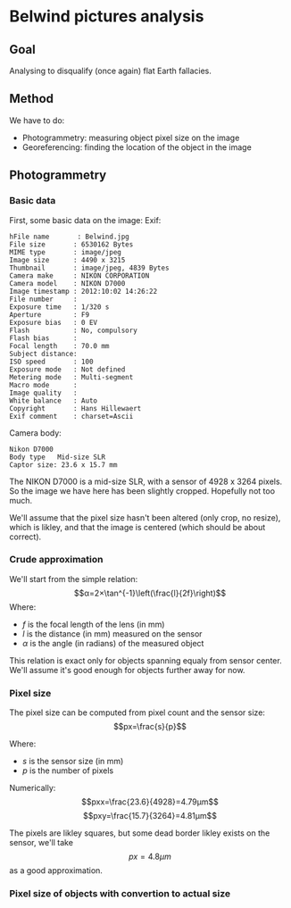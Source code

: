 # Belwind pictures analysis

## Goal

Analysing  to disqualify (once again) flat Earth fallacies.

## Method
We have to do:
- Photogrammetry: measuring object pixel size on the image
- Georeferencing: finding the location of the object in the image

## Photogrammetry

### Basic data
First, some basic data on the image:
Exif:
```
hFile name       : Belwind.jpg
File size       : 6530162 Bytes
MIME type       : image/jpeg
Image size      : 4490 x 3215
Thumbnail       : image/jpeg, 4839 Bytes
Camera make     : NIKON CORPORATION
Camera model    : NIKON D7000
Image timestamp : 2012:10:02 14:26:22
File number     : 
Exposure time   : 1/320 s
Aperture        : F9
Exposure bias   : 0 EV
Flash           : No, compulsory
Flash bias      : 
Focal length    : 70.0 mm
Subject distance: 
ISO speed       : 100
Exposure mode   : Not defined
Metering mode   : Multi-segment
Macro mode      : 
Image quality   : 
White balance   : Auto
Copyright       : Hans Hillewaert                                       
Exif comment    : charset=Ascii   
```

Camera body:
```
Nikon D7000
Body type	Mid-size SLR
Captor size: 23.6 x 15.7 mm
```
The NIKON D7000 is a mid-size SLR, with a sensor of 4928 x 3264 pixels.
So the image we have here has been slightly cropped. Hopefully not too much.

We'll assume that the pixel size hasn't been altered (only crop, no resize), which is likley, and that the image is centered (which should be about correct).

### Crude approximation

We'll start from the simple relation:
$$α=2×\tan^{-1}\left(\frac{l}{2f}\right)$$
Where:
- $f$ is the focal length of the lens (in mm)
- $l$ is the distance (in mm) measured on the sensor
- $α$ is the angle (in radians) of the measured object

This relation is exact only for objects spanning equaly from sensor center. We'll assume it's good enough for objects further away for now.

### Pixel size

The pixel size can be computed from pixel count and the sensor size:
$$px=\frac{s}{p}$$

Where:
- $s$ is the sensor size (in mm)
- $p$ is the number of pixels

Numerically:
$$pxx=\frac{23.6}{4928}=4.79μm$$
$$pxy=\frac{15.7}{3264}=4.81μm$$

The pixels are likley squares, but some dead border likley exists on the sensor, we'll take $$px=4.8μm$$ as a good approximation.

### Pixel size of objects with convertion to actual size




